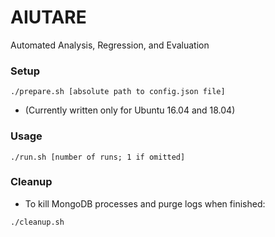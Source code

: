 # AIUTARE
Automated Analysis, Regression, and Evaluation

### Setup
```
./prepare.sh [absolute path to config.json file]
```
- (Currently written only for Ubuntu 16.04 and 18.04)

### Usage
```
./run.sh [number of runs; 1 if omitted]
```

### Cleanup
- To kill MongoDB processes and purge logs when finished:
```
./cleanup.sh
```